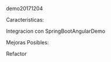 demo20171204


Caracteristicas:

Integracion con SpringBootAngularDemo


Mejoras Posibles:

Refactor
